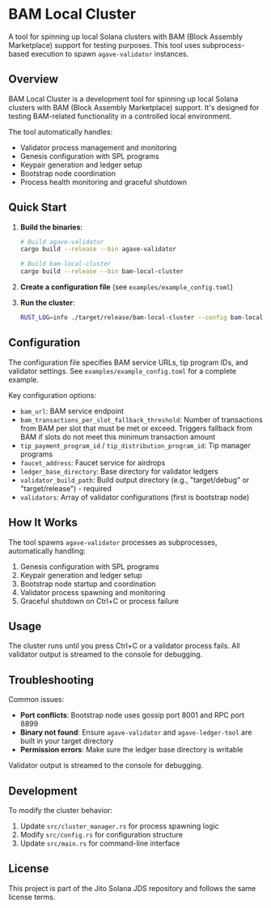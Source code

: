 # BAM Local Cluster

A tool for spinning up local Solana clusters with BAM (Block Assembly Marketplace) support for testing purposes. This tool uses subprocess-based execution to spawn `agave-validator` instances.

## Overview

BAM Local Cluster is a development tool for spinning up local Solana clusters with BAM (Block Assembly Marketplace) support. It's designed for testing BAM-related functionality in a controlled local environment.

The tool automatically handles:
- Validator process management and monitoring
- Genesis configuration with SPL programs
- Keypair generation and ledger setup
- Bootstrap node coordination
- Process health monitoring and graceful shutdown

## Quick Start

1. **Build the binaries**:
   ```bash
   # Build agave-validator
   cargo build --release --bin agave-validator
   
   # Build bam-local-cluster
   cargo build --release --bin bam-local-cluster
   ```

2. **Create a configuration file** (see `examples/example_config.toml`)

3. **Run the cluster**:
   ```bash
   RUST_LOG=info ./target/release/bam-local-cluster --config bam-local-cluster/examples/example_config.toml
   ```

## Configuration

The configuration file specifies BAM service URLs, tip program IDs, and validator settings. See `examples/example_config.toml` for a complete example.

Key configuration options:
- `bam_url`: BAM service endpoint
- `bam_transactions_per_slot_fallback_threshold`: Number of transactions from BAM per slot that must be met or exceed. Triggers fallback from BAM if slots do not meet this minimum transaction amount
- `tip_payment_program_id` / `tip_distribution_program_id`: Tip manager programs
- `faucet_address`: Faucet service for airdrops
- `ledger_base_directory`: Base directory for validator ledgers
- `validator_build_path`: Build output directory (e.g., "target/debug" or "target/release") - required
- `validators`: Array of validator configurations (first is bootstrap node)



## How It Works

The tool spawns `agave-validator` processes as subprocesses, automatically handling:

1. Genesis configuration with SPL programs
2. Keypair generation and ledger setup
3. Bootstrap node startup and coordination
4. Validator process spawning and monitoring
5. Graceful shutdown on Ctrl+C or process failure

## Usage

The cluster runs until you press Ctrl+C or a validator process fails. All validator output is streamed to the console for debugging.



## Troubleshooting

Common issues:
- **Port conflicts**: Bootstrap node uses gossip port 8001 and RPC port 8899
- **Binary not found**: Ensure `agave-validator` and `agave-ledger-tool` are built in your target directory
- **Permission errors**: Make sure the ledger base directory is writable

Validator output is streamed to the console for debugging.

## Development

To modify the cluster behavior:

1. Update `src/cluster_manager.rs` for process spawning logic
2. Modify `src/config.rs` for configuration structure
3. Update `src/main.rs` for command-line interface

## License

This project is part of the Jito Solana JDS repository and follows the same license terms. 